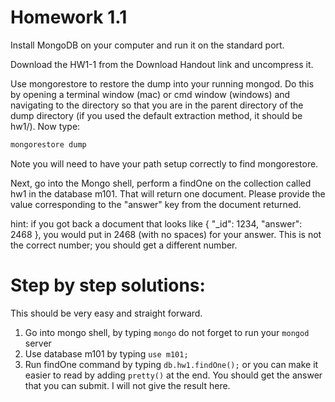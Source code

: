 # Homework 1.1

Install MongoDB on your computer and run it on the standard port.

Download the HW1-1 from the Download Handout link and uncompress it.

Use mongorestore to restore the dump into your running mongod. Do this by opening a terminal window (mac) or cmd window (windows) and navigating to the directory so that you are in the parent directory of the dump directory (if you used the default extraction method, it should be hw1/). Now type:

```javascript
mongorestore dump
```

Note you will need to have your path setup correctly to find mongorestore.

Next, go into the Mongo shell, perform a findOne on the collection called hw1 in the database m101. That will return one document. Please provide the value corresponding to the "answer" key from the document returned.

hint: if you got back a document that looks like { "_id": 1234, "answer": 2468 }, you would put in 2468 (with no spaces) for your answer. This is not the correct number; you should get a different number.


# Step by step solutions:

This should be very easy and straight forward.

1. Go into mongo shell, by typing ```mongo``` do not forget to run your ```mongod``` server
2. Use database m101 by typing  ```use m101;```
3. Run findOne command by typing ```db.hw1.findOne();``` or you can make it easier to read by adding ```pretty()``` at the end. You should get the answer that you can submit. I will not give the result here.

